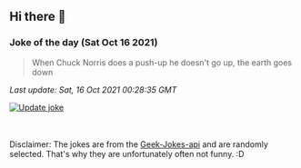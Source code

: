 ## Hi there 👋

### Joke of the day (Sat Oct 16 2021)
<!-- joke -->
>When Chuck Norris does a push-up he doesn't go up, the earth goes down
<!-- /joke -->

*Last update: Sat, 16 Oct 2021 00:28:35 GMT*

[![Update joke](https://github.com/nclskfm/nclskfm/actions/workflows/joke.yml/badge.svg)](https://github.com/nclskfm/nclskfm/actions/workflows/joke.yml)

<br><br>
Disclaimer: The jokes are from the [Geek-Jokes-api](https://github.com/sameerkumar18/geek-joke-api) and are randomly selected. That's why they are unfortunately often not funny. :D
